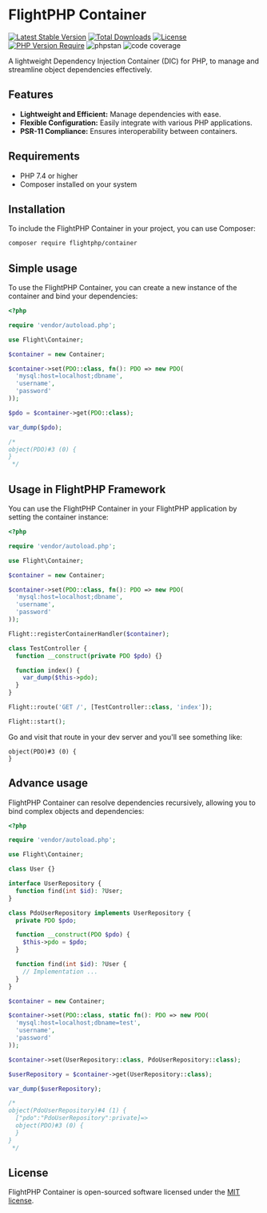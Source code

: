 # FlightPHP Container

[![Latest Stable Version](http://poser.pugx.org/flightphp/container/v?style=for-the-badge)](https://packagist.org/packages/flightphp/container)
[![Total Downloads](http://poser.pugx.org/flightphp/container/downloads?style=for-the-badge)](https://packagist.org/packages/flightphp/container)
[![License](http://poser.pugx.org/flightphp/container/license?style=for-the-badge)](https://packagist.org/packages/flightphp/container)
[![PHP Version Require](http://poser.pugx.org/flightphp/container/require/php?style=for-the-badge)](https://packagist.org/packages/flightphp/container)
![phpstan](https://img.shields.io/badge/phpstan-max-green?style=for-the-badge)
![code coverage](https://img.shields.io/badge/code_coverage-100%25-green?style=for-the-badge)

A lightweight Dependency Injection Container (DIC) for PHP, to manage and streamline object dependencies effectively.

## Features

- **Lightweight and Efficient:** Manage dependencies with ease.
- **Flexible Configuration:** Easily integrate with various PHP applications.
- **PSR-11 Compliance:** Ensures interoperability between containers.

## Requirements

- PHP 7.4 or higher
- Composer installed on your system

## Installation

To include the FlightPHP Container in your project, you can use Composer:

```bash
composer require flightphp/container
```

## Simple usage

To use the FlightPHP Container, you can create a new instance of the container and bind your dependencies:

```php
<?php

require 'vendor/autoload.php';

use Flight\Container;

$container = new Container;

$container->set(PDO::class, fn(): PDO => new PDO(
  'mysql:host=localhost;dbname',
  'username',
  'password'
));

$pdo = $container->get(PDO::class);

var_dump($pdo);

/*
object(PDO)#3 (0) {
}
 */
```

## Usage in FlightPHP Framework

You can use the FlightPHP Container in your FlightPHP application by setting the container instance:

```php
<?php

require 'vendor/autoload.php';

use Flight\Container;

$container = new Container;

$container->set(PDO::class, fn(): PDO => new PDO(
  'mysql:host=localhost;dbname',
  'username',
  'password'
));

Flight::registerContainerHandler($container);

class TestController {
  function __construct(private PDO $pdo) {}

  function index() {
    var_dump($this->pdo);
  }
}

Flight::route('GET /', [TestController::class, 'index']);

Flight::start();
```

Go and visit that route in your dev server and you'll see something like:

```
object(PDO)#3 (0) {
}
```

## Advance usage

FlightPHP Container can resolve dependencies recursively, allowing you to bind complex objects and dependencies:

```php
<?php

require 'vendor/autoload.php';

use Flight\Container;

class User {}

interface UserRepository {
  function find(int $id): ?User;
}

class PdoUserRepository implements UserRepository {
  private PDO $pdo;

  function __construct(PDO $pdo) {
    $this->pdo = $pdo;
  }

  function find(int $id): ?User {
    // Implementation ...
  }
}

$container = new Container;

$container->set(PDO::class, static fn(): PDO => new PDO(
  'mysql:host=localhost;dbname=test',
  'username',
  'password'
));

$container->set(UserRepository::class, PdoUserRepository::class);

$userRepository = $container->get(UserRepository::class);

var_dump($userRepository);

/*
object(PdoUserRepository)#4 (1) {
  ["pdo":"PdoUserRepository":private]=>
  object(PDO)#3 (0) {
  }
}
 */
```

## License

FlightPHP Container is open-sourced software licensed under the [MIT license](https://opensource.org/licenses/MIT).
